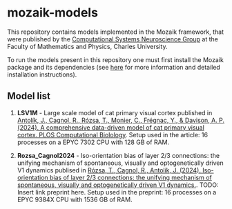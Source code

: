 # mozaik-models
This repository contains models implemented in the Mozaik framework, that were published by the [Computational Systems Neuroscience Group](http://csng.mff.cuni.cz/) at the Faculty of Mathematics and Physics, Charles University. 

To run the models present in this repository one must first install the Mozaik package and its dependencies (see [here](https://github.com/CSNG-MFF/mozaik) for more information and detailed installation instructions).

## Model list

1. **LSV1M**  - Large scale model of cat primary visual cortex published in [Antolík, J., Cagnol, R., Rózsa, T., Monier, C., Frégnac, Y., & Davison, A. P. (2024). A comprehensive data-driven model of cat primary visual cortex. PLOS Computational Biolology](https://pmc.ncbi.nlm.nih.gov/articles/PMC11371232/). Setup used in the article: 16 processes on a EPYC 7302 CPU with 128 GB of RAM.
        
2. **Rozsa_Cagnol2024**  - Iso-orientation bias of layer 2/3 connections: the unifying mechanism of spontaneous, visually and optogenetically driven V1 dynamics publised in [Rózsa, T., Cagnol, R., Antolík, J. (2024). Iso-orientation bias of layer 2/3 connections: the unifying mechanism of spontaneous, visually and optogenetically driven V1 dynamics.](biorxiv.org). TODO: Insert link preprint here. Setup used in the preprint: 16 processes on a EPYC 9384X CPU with 1536 GB of RAM.
 

